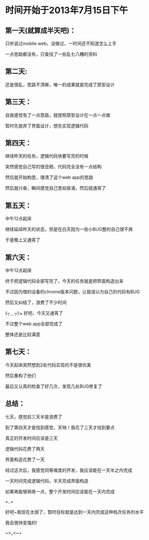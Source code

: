 时间开始于2013年7月15日下午
====

## 第一天(就算成半天吧)：

只听说过mobile web，没做过，一时间还不知道怎么上手

一点思路都没有，只查找了一些乱七八糟的资料

## 第二天:

还是很乱，思路不清晰，唯一的成果就是完成了原型设计

## 第三天：

自我感觉有了一点思路，就按照原型设计在一点一点做

暂时先放弃了界面设计，想先实现逻辑代码

## 第四天：

继续昨天的任务，逻辑代码快要写完的时候

突然感觉自己写的很丑陋，代码完全没有一点结构

然后就开始构思，理清了这个web app的思路

然后就兴奋，瞬间感觉自己思如泉涌，然后就通宵了

## 第五天：

中午12点起床

继续延续昨天的状态，但是在白天因为一些小BUG整的自己很不爽

于是晚上又通宵了

## 第六天：

中午12点起床

终于把逻辑代码全部写完了，今天的任务就是把界面构造出来

不过因为借的设备的chrome版本问题，让我误以为自己的代码有BUG

然后又纠结了，浪费了不少时间

(┬＿┬)↘ 好吧，今天又通宵了

不过整个web app全部完成了

整体还是比较满意

## 第七天：

今天起床突然想到2处代码实现的不是很优美

然后重构了他们

最后又认真的检查了好几次，发现几处BUG修复了

## 总结：

七天，感觉前三天半是浪费了

到了第四天才是找到感觉，天呐！我花了三天才找到要点

真正的开发时间应该是三天

逻辑代码花费了两天

界面构造花费了一天

经过这次后，我感觉同等难度的开发，我应该能在一天半之内完成

一天时间完成逻辑代码，半天完成界面构造

如果再能够熟练一点，整个开发时间应该能在一天内完成

=..= 

好吧~我现在太弱了，暂时目标就是达到一天内完成这种档次任务的水平

我会很快变强的!

~>_<~+